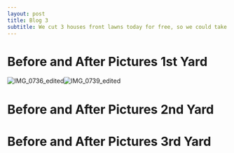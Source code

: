 ```yaml
---
layout: post
title: Blog 3
subtitle: We cut 3 houses front lawns today for free, so we could take before and after pics of our work.
---
```

# **Before and After Pictures 1st Yard**
![IMG_0736_edited](https://user-images.githubusercontent.com/129482309/231351970-05e786dc-6702-48e2-bfbd-c744cab5fe26.jpg)![IMG_0739_edited](https://user-images.githubusercontent.com/129482309/231351979-cb655ac4-498b-4b81-905c-e422747ea776.jpg)



# **Before and After Pictures 2nd Yard**


# **Before and After Pictures 3rd Yard**


